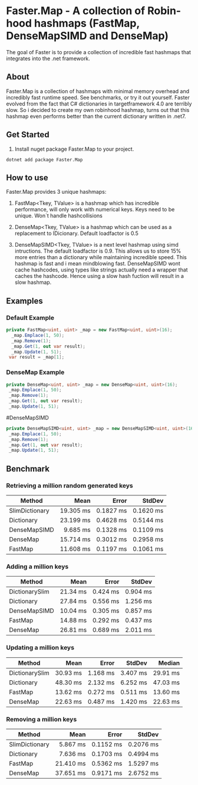 # Faster.Map - A collection of Robin-hood hashmaps (FastMap, DenseMapSIMD and DenseMap)

The goal of Faster is to provide a collection of incredible fast hashmaps that integrates into the .net framework.
   
## About
Faster.Map is a collection of hashmaps with minimal memory overhead and incredibly fast runtime speed. See benchmarks, or try it out yourself. Faster evolved from the fact that C# dictionaries in targetframework 4.0 are terribly slow. So i decided to create my own robinhood hashmap, turns out that this hashmap even performs better than the current dictionary written in .net7.
## Get Started
1. Install nuget package Faster.Map to your project.
```
dotnet add package Faster.Map
```
## How to use
Faster.Map provides 3 unique hashmaps:
1. FastMap<Tkey, TValue> is a hashmap which has incredible performance, will only work with numerical keys. Keys need to be unique. Won`t handle hashcollisions

2. DenseMap<Tkey, TValue> is a hashmap which can be used as a replacement to IDicionary. Default loadfactor is 0.5

3. DenseMapSIMD<Tkey, TValue> is a next level hashmap using simd intructions.
   The default loadfactor is 0.9. This allows us to store 15% more entries than a dictionary while maintaining incredible speed.
   This hashmap is fast and i mean mindblowing fast. DenseMapSIMD wont cache hashcodes, using types like strings actually need a wrapper that caches the hashcode. Hence using a slow hash fuction will result in a slow hashmap.

 ## Examples    
  ### Default Example
```C#
private FastMap<uint, uint> _map = new FastMap<uint, uint>(16);     
  _map.Emplace(1, 50); 
  _map.Remove(1);
  _map.Get(1, out var result);
  _map.Update(1, 51); 
 var result = _map[1];    
``` 
  ### DenseMap Example
```C#
private DenseMap<uint, uint> _map = new DenseMap<uint, uint>(16);
 _map.Emplace(1, 50); 
 _map.Remove(1);
 _map.Get(1, out var result);
 _map.Update(1, 51);
 ``` 
 
 #DenseMapSIMD
``` C#
private DenseMapSIMD<uint, uint> _map = new DenseMapSIMD<uint, uint>(16);
 _map.Emplace(1, 50); 
 _map.Remove(1);
 _map.Get(1, out var result);
 _map.Update(1, 51);
``` 

## Benchmark

### Retrieving a million random generated keys
|         Method |      Mean |     Error |    StdDev |
|--------------- |----------:|----------:|----------:|
| SlimDictionary | 19.305 ms | 0.1827 ms | 0.1620 ms |
|     Dictionary | 23.199 ms | 0.4628 ms | 0.5144 ms |
|   DenseMapSIMD |  9.685 ms | 0.1328 ms | 0.1109 ms |
|       DenseMap | 15.714 ms | 0.3012 ms | 0.2958 ms |
|        FastMap | 11.608 ms | 0.1197 ms | 0.1061 ms |


### Adding a million keys
|         Method |     Mean |    Error |   StdDev |
|--------------- |---------:|---------:|---------:|
| DictionarySlim | 21.34 ms | 0.424 ms | 0.904 ms |
|     Dictionary | 27.84 ms | 0.556 ms | 1.256 ms |
|   DenseMapSIMD | 10.04 ms | 0.305 ms | 0.857 ms |
|        FastMap | 14.88 ms | 0.292 ms | 0.437 ms |
|       DenseMap | 26.81 ms | 0.689 ms | 2.011 ms |

### Updating a million keys
|           Method |     Mean |    Error |   StdDev |   Median |
|----------------- |---------:|---------:|---------:|---------:|
|   DictionarySlim | 30.93 ms | 1.168 ms | 3.407 ms | 29.91 ms |
|       Dictionary | 48.30 ms | 2.132 ms | 6.252 ms | 47.03 ms |
|          FastMap | 13.62 ms | 0.272 ms | 0.511 ms | 13.60 ms |
|         DenseMap | 22.63 ms | 0.487 ms | 1.420 ms | 22.63 ms |

### Removing a million keys
|         Method |      Mean |     Error |    StdDev |
|--------------- |----------:|----------:|----------:|
| SlimDictionary |  5.867 ms | 0.1152 ms | 0.2076 ms |
|     Dictionary |  7.636 ms | 0.1703 ms | 0.4994 ms |
|        FastMap | 21.410 ms | 0.5362 ms | 1.5297 ms |
|       DenseMap | 37.651 ms | 0.9171 ms | 2.6752 ms |
